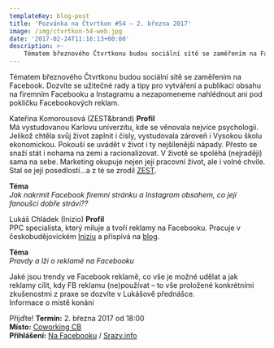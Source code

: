 ```yaml
---
templateKey: blog-post
title: 'Pozvánka na Čtvrtkon #54 – 2. března 2017'
image: /img/ctvrtkon-54-web.jpg
date: '2017-02-24T11:16:13+00:00'
description: >-
    Tématem březnového Čtvrtkonu budou sociální sítě se zaměřením na Facebook. Dozvíte se užitečné rady a tipy pro vytváření a publikaci obsahu na firemním Facebooku a Instagramu a nezapomeneme...
---
```

Tématem březnového Čtvrtkonu budou sociální sítě se zaměřením na Facebook. Dozvíte se užitečné rady a tipy pro vytváření a publikaci obsahu na firemním Facebooku a Instagramu a nezapomeneme nahlédnout ani pod pokličku Facebookových reklam.

Kateřina Komorousová (ZEST&brand) **Profil**  
Má vystudovanou Karlovu univerzitu, kde se věnovala nejvíce psychologii. Jelikož chtěla svůj život zaplnit i čísly, vystudovala zároveň i Vysokou školu ekonomickou. Pokouší se uvádět v život i ty nejšílenější nápady. Přesto se snaží stát i nohama na zemi a racionalizovat. V životě se spoléhá (nejraději) sama na sebe. Marketing okupuje nejen její pracovní život, ale i volné chvíle. Stal se její posedlostí…a z té se zrodil [ZEST](http://zestbrand.cz/).

**Téma**  
_Jak nakrmit Facebook firemní stránku a Instagram obsahem, co její fanoušci dobře stráví??_

Lukáš Chládek (Inizio) **Profil**  
PPC specialista, který miluje a tvoří reklamy na Facebooku. Pracuje v českobudějovickém [Iniziu](https://www.inizio.cz/) a přispívá na [blog](http://blog.inizio.cz/).

**Téma**  
_Pravdy a lži o reklamě na Facebooku_

Jaké jsou trendy ve Facebook reklamě, co vše je možné udělat a jak reklamy cílit, kdy FB reklamu (ne)používat – to vše proložené konkrétními zkušenostmi z praxe se dozvíte v Lukášově přednášce.  
Informace o místě konání

Přijďte! **Termín:** 2. března 2017 od 18:00  
**Místo:** [Coworking CB](http://www.coworkingcb.cz/)  
**Přihlášení:** [Na Facebooku](https://www.facebook.com/events/860408924101977/) / [Srazy.info](http://srazy.info/ctvrtkon/7130)
